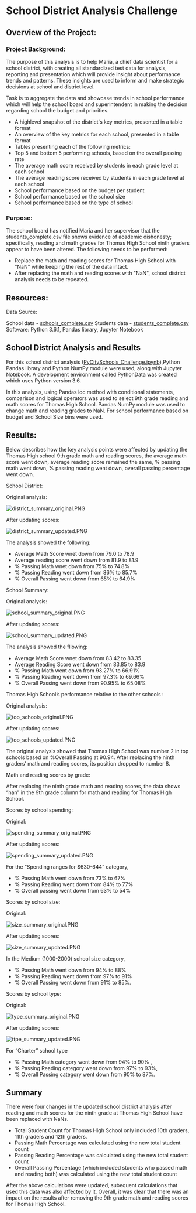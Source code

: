 # School District Analysis Challenge

## Overview of the Project:

### Project Background:
The purpose of this analysis is to help Maria, a chief data scientist for a school district, with creating all standardized test data for analysis, reporting and presentation which will provide insight about performance trends and patterns. These insights are used to inform and make strategic decisions at school and district level. 

Task is to aggregate the data and showcase trends in school performance which will help the school board and superintendent in making the decision regarding school the budget and priorities.  

- A highlevel snapshot of the district's key metrics, presented in a table format
- An overview of the key metrics for each school, presented in a table format
- Tables presenting each of the following metrics:
- Top 5 and bottom 5 performing schools, based on the overall passing rate
- The average math score received by students in each grade level at each school
- The average reading score received by students in each grade level at each school
- School performance based on the budget per student
- School performance based on the school size 
- School performance based on the type of school
 
### Purpose:

The school board has notified Maria and her supervisor that the students_complete.csv file shows evidence of academic dishonesty; specifically, reading and math grades for Thomas High School ninth graders appear to have been altered. The following needs to be performed:

- Replace the math and reading scores for Thomas High School with "NaN" while keeping the rest of the data intact. 
- After replacing the math and reading scores with "NaN", school district analysis needs to be repeated.

## Resources:

Data Source: 

School data - [schools_complete.csv](Resources/schools_complete.csv)
Students data - [students_complete.csv](Resources/students_complete.csv)
Software: Python 3.6.1, Pandas library, Jupyter Notebook


## School District Analysis and Results

For this school district analysis ([PyCitySchools_Challenge.ipynb](PyCitySchools_Challenge.ipynb)),Python Pandas library and Python NumPy module were used, along with Jupyter Notebook.  A development environment called PythonData was created which uses Python version 3.6.

In this analysis, using Pandas loc method with conditional statements, comparison and logical operators was used to select 9th grade reading and math scores for Thomas High School.  Pandas NumPy module was used to change math and reading grades to NaN. For school performance based on budget and School Size bins were used.

## Results: 

Below describes how the key analysis points were affected by updating the Thomas High school 9th grade math and reading scores, the average math score went down, average reading score remained the same, % passing math went down, % passing reading went down, overall passing percentage went down. 

School District:

Original analysis:

![district_summary_original.PNG](Resources/district_summary_original.PNG)

After updating scores:

![district_summary_updated.PNG](Resources/district_summary_updated.PNG)

The analysis showed the following:

- Average Math Score wnet down from 79.0 to 78.9
- Average reading score went down from 81.9 to 81.9
- % Passing Math wnet down from 75% to 74.8%
- % Passing Reading went down from 86% to 85.7%
- % Overall Passing went down from 65% to 64.9%


School Summary:

Original analysis:

![school_summary_original.PNG](Resources/school_summary_original.PNG)

After updating scores:

![school_summary_updated.PNG](Resources/school_summary_updated.PNG)

The analysis showed the fllowing:	
- Average Math Score wnet down from 83.42 to 83.35
- Average Reading Score went down from 83.85 to 83.9
- % Passing Math went down from 93.27% to 66.91%
- % Passing Reading went down from 97.3% to 69.66%
- % Overall Passing went down from 90.95% to 65.08%

	
Thomas High School’s performance relative to the other schools :

Original analysis:

![top_schools_original.PNG](Resources/top_schools_original.PNG)

After updating scores:

![top_schools_updated.PNG](Resources/top_schools_updated.PNG)


The original analysis showed that Thomas High School was number 2 in top schools based on %Overall Passing at 90.94.  After replacing the ninth graders’ math and reading scores, its position dropped to number 8.

Math and reading scores by grade: 

After replacing the ninth grade math and reading scores,  the data shows “nan” in the 9th grade column for math and reading for Thomas High School.

Scores by school spending:

Original:

![spending_summary_original.PNG](Resources/spending_summary_original.PNG)

After updating scores:

![spending_summary_updated.PNG](Resources/spending_summary_updated.PNG)

For the “Spending ranges for $630-644” category,  
- % Passing Math went down from 73% to 67%
- % Passing Reading went down from 84% to 77% 
- % Overall passing went down from 63% to 54%

Scores by school size:

Original:

![size_summary_original.PNG](Resources/size_summary_original.PNG)

After updating scores:

![size_summary_updated.PNG](Resources/size_summary_updated.PNG)

In the Medium (1000-2000) school size category, 
- % Passing Math went down from 94% to 88% 
- % Passing Reading went down from 97% to 91%
- % Overall Passing went down from 91% to 85%.

Scores by school type:

Original:

![type_summary_original.PNG](Resources/type_summary_original.PNG)

After updating scores:

![ttpe_summary_updated.PNG](Resources/type_summary_updated.PNG)

For “Charter” school type 
- % Passing Math category went down from 94% to 90% , 
- % Passing Reading category went down from 97% to 93%, 
- % Overall Passing category went down from 90% to 87%.

## Summary 

There were four changes in the updated school district analysis after reading and math scores for the ninth grade at Thomas High School have been replaced with NaNs.

- Total Student Count for Thomas High School only included 10th graders, 11th graders and 12th graders.
- Passing Math Percentage was calculated using the new total student count 
- Passing Reading Percentage was calculated using the new total student count 
- Overall Passing Percentage (which included students who passed math and reading both) was calculated using the new total student count 

After the above calculations were updated, subequent calculations that used this data was also affected by it. Overall, it was clear that there was an impact on the results after removing the 9th grade math and reading scores for Thomas High School. 



